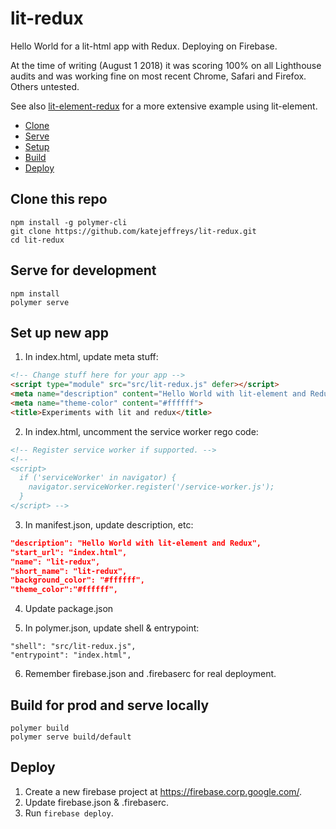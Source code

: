 # lit-redux

Hello World for a lit-html app with Redux. Deploying on Firebase.

At the time of writing (August 1 2018) it was scoring 100% on all Lighthouse audits and was working fine on most recent Chrome, Safari and Firefox. Others untested.

See also [lit-element-redux](https://github.com/katejeffreys/lit-element-redux) for a more extensive example using lit-element.

* [Clone](#clone-this-repo)
* [Serve](#serve-for-development)
* [Setup](#set-up-new-app)
* [Build](#build-for-prod-and-serve-locally)
* [Deploy](#deploy)

## Clone this repo

```
npm install -g polymer-cli
git clone https://github.com/katejeffreys/lit-redux.git
cd lit-redux
```

## Serve for development

```
npm install
polymer serve
```

## Set up new app

1. In index.html, update meta stuff:

```html
<!-- Change stuff here for your app -->
<script type="module" src="src/lit-redux.js" defer></script>
<meta name="description" content="Hello World with lit-element and Redux">
<meta name="theme-color" content="#ffffff">
<title>Experiments with lit and redux</title>
```

2. In index.html, uncomment the service worker rego code:

```html
<!-- Register service worker if supported. -->
<!--
<script>
  if ('serviceWorker' in navigator) {
    navigator.serviceWorker.register('/service-worker.js');
  }
</script> -->
```

3. In manifest.json, update description, etc:

```json
"description": "Hello World with lit-element and Redux",
"start_url": "index.html",
"name": "lit-redux",
"short_name": "lit-redux",
"background_color": "#ffffff",
"theme_color":"#ffffff",
```

4. Update package.json

5. In polymer.json, update shell & entrypoint:

```
"shell": "src/lit-redux.js",
"entrypoint": "index.html",
```

6. Remember firebase.json and .firebaserc for real deployment.

## Build for prod and serve locally

```
polymer build
polymer serve build/default
```

## Deploy

1. Create a new firebase project at https://firebase.corp.google.com/.
2. Update firebase.json & .firebaserc.
3. Run `firebase deploy`.
